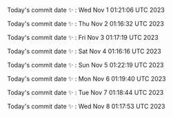Today's commit date ✨ : Wed Nov 1 01:21:06 UTC 2023 

Today's commit date ✨ : Thu Nov 2 01:16:32 UTC 2023 

Today's commit date ✨ : Fri Nov 3 01:17:19 UTC 2023 

Today's commit date ✨ : Sat Nov 4 01:16:16 UTC 2023 

Today's commit date ✨ : Sun Nov 5 01:22:19 UTC 2023 

Today's commit date ✨ : Mon Nov 6 01:19:40 UTC 2023 

Today's commit date ✨ : Tue Nov 7 01:18:44 UTC 2023 

Today's commit date ✨ : Wed Nov 8 01:17:53 UTC 2023 

